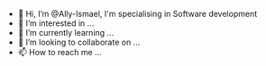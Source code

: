 - 👋 Hi, I’m @Ally-Ismael, I'm specialising in Software development
- 👀 I’m interested in ...
- 🌱 I’m currently learning ...
- 💞️ I’m looking to collaborate on ...
- 📫 How to reach me ...

<!---
Ally-Ismael/Ally-Ismael is a ✨ special ✨ repository because its `README.md` (this file) appears on your GitHub profile.
You can click the Preview link to take a look at your changes.
--->
